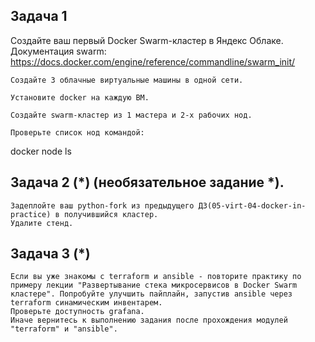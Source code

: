 ## Задача 1

Создайте ваш первый Docker Swarm-кластер в Яндекс Облаке. Документация swarm: https://docs.docker.com/engine/reference/commandline/swarm_init/

    Создайте 3 облачные виртуальные машины в одной сети.

    Установите docker на каждую ВМ.

    Создайте swarm-кластер из 1 мастера и 2-х рабочих нод.

    Проверьте список нод командой:

docker node ls

## Задача 2 (*) (необязательное задание *).

    Задеплойте ваш python-fork из предыдущего ДЗ(05-virt-04-docker-in-practice) в получившийся кластер.
    Удалите стенд.

## Задача 3 (*)

    Если вы уже знакомы с terraform и ansible - повторите практику по примеру лекции "Развертывание стека микросервисов в Docker Swarm кластере". Попробуйте улучшить пайплайн, запустив ansible через terraform синамическим инвентарем.
    Проверьте доступность grafana.
    Иначе вернитесь к выполнению задания после прохождения модулей "terraform" и "ansible".
